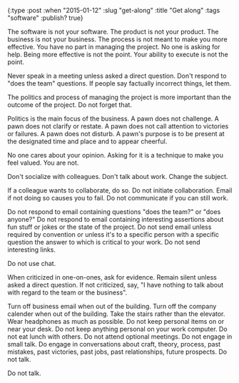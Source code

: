 {:type :post
 :when "2015-01-12"
 :slug "get-along"
 :title "Get along"
 :tags "software"
 :publish? true}

The software is not your software. The product is not your
product. The business is not your business. The process is not meant
to make you more effective. You have no part in managing the
project. No one is asking for help. Being more effective is not the
point. Your ability to execute is not the point.

Never speak in a meeting unless asked a direct question. Don't respond
to "does the team" questions. If people say factually incorrect
things, let them.

The politics and process of managing the project is more important
than the outcome of the project. Do not forget that.

Politics is the main focus of the business. A pawn does not
challenge. A pawn does not clarify or restate. A pawn does not call
attention to victories or failures. A pawn does not disturb. A pawn's
purpose is to be present at the designated time and place and to
appear cheerful.

No one cares about your opinion. Asking for it is a technique to make
you feel valued. You are not.

Don't socialize with colleagues. Don't talk about work. Change
the subject.

If a colleague wants to collaborate, do so. Do not initiate
collaboration. Email if not doing so causes you to fail. Do not
communicate if you can still work.

Do not respond to email containing questions "does the team?" or "does
anyone?" Do not respond to email containing interesting assertions
about fun stuff or jokes or the state of the project. Do not send
email unless required by convention or unless it's to a specific
person with a specific question the answer to which is critical to
your work. Do not send interesting links.

Do not use chat.

When criticized in one-on-ones, ask for evidence. Remain silent unless
asked a direct question. If not criticized, say, "I have nothing to
talk about with regard to the team or the business".

Turn off business email when out of the building. Turn off the company
calender when out of the building. Take the stairs rather than the
elevator. Wear headphones as much as possible. Do not keep personal
items on or near your desk. Do not keep anything personal on your work
computer. Do not eat lunch with others. Do not attend optional
meetings. Do not engage in small talk. Do engage in conversations
about craft, theory, process, past mistakes, past victories, past
jobs, past relationships, future prospects. Do not talk.

Do not talk.
